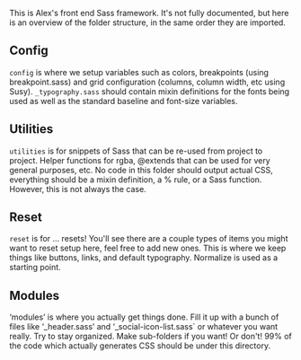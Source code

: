 This is Alex's front end Sass framework. It's not fully documented, but here is
an overview of the folder structure, in the same order they are imported.

## Config
`config` is where we setup variables such as colors, breakpoints (using
breakpoint.sass) and grid configuration (columns, column width, etc using
Susy). `_typography.sass` should contain mixin definitions for the fonts being
used as well as the standard baseline and font-size variables.

## Utilities
`utilities` is for snippets of Sass that can be re-used from project to
project. Helper functions for rgba, @extends that can be used for very general
purposes, etc. No code in this folder should output actual CSS, everything
should be a mixin definition, a % rule, or a Sass function. However, this is
not always the case.

## Reset
`reset` is for ... resets! You'll see there are a couple types of items you
might want to reset setup here, feel free to add new ones. This is where we
keep things like buttons, links, and default typography. Normalize is used as a
starting point.

## Modules
‘modules’ is where you actually get things done. Fill it up with a bunch of
files like ‘_header.sass’ and ‘_social-icon-list.sass` or whatever you want
really. Try to stay organized. Make sub-folders if you want! Or don't! 99% of
the code which actually generates CSS should be under this directory.
